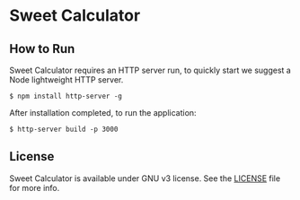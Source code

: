 # Sweet Calculator

## How to Run

Sweet Calculator requires an HTTP server run, to quickly start we suggest a Node lightweight HTTP server.

```shell
$ npm install http-server -g
```

After installation completed, to run the application:
```shell
$ http-server build -p 3000
```

## License
Sweet Calculator is available under GNU v3 license. See the [LICENSE](https://github.com/johnnymaikeo/sweet.calculator/blob/master/LICENSE.txt) file for more info.
